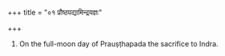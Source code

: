 +++
title = "०१ प्रौष्ठपद्यामिन्द्रयज्ञः"

+++
1. On the full-moon day of Prauṣṭhapada the sacrifice to Indra.
